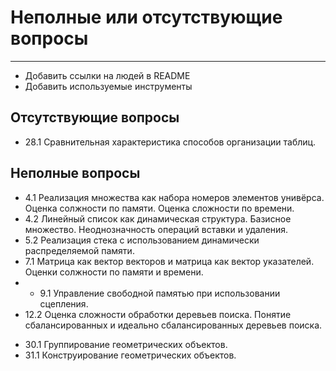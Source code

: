 # Неполные или отсутствующие вопросы

---
- Добавить ссылки на людей в README
- Добавить используемые инструменты

## Отсутствующие вопросы
- 28.1 Сравнительная характеристика способов организации таблиц.

## Неполные вопросы

<!-- - 2.2 Плекс, как представление арифметического выражения. -->
- 4.1 Реализация множества как набора номеров элементов унивёрса. Оценка солжности по памяти. Оценка сложности по времени.
- 4.2 Линейный список как динамическая структура. Базисное множество. Неоднозначность операций вставки и удаления.
- 5.2 Реализация стека с использованием динамически распределяемой памяти.
- 7.1 Матрица как вектор векторов и матрица как вектор указателей. Оценки солжности по памяти и времени.
- - 9.1 Управление свободной памятью при использовании сцепления.
- 12.2 Оценка сложности обработки деревьев поиска. Понятие сбалансированных и идеально сбалансированных деревьев поиска.
<!-- - 13.2 Таблицы с вычислимым входом. Метод цепочек. -->
<!-- - 26.1 Таблицы с вычислимым входом. Запись и поиск при переполнении (способ открытого перемешивания).
- 26.2 Понятие линейного списка. -->
- 30.1 Группирование геометрических объектов.
- 31.1 Конструирование геометрических объектов.
